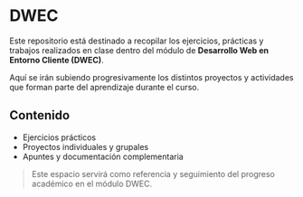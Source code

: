 # DWEC

Este repositorio está destinado a recopilar los ejercicios, prácticas y trabajos realizados en clase dentro del módulo de **Desarrollo Web en Entorno Cliente (DWEC)**.

Aquí se irán subiendo progresivamente los distintos proyectos y actividades que forman parte del aprendizaje durante el curso.

## Contenido

- Ejercicios prácticos
- Proyectos individuales y grupales
- Apuntes y documentación complementaria

> Este espacio servirá como referencia y seguimiento del progreso académico en el módulo DWEC.
